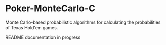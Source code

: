 # Poker-MonteCarlo-C
Monte Carlo-based probabilistic algorithms for calculating the probabilities of Texas Hold'em games.


README documentation in progress
